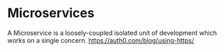 # Microservices

A Microservice is a loosely-coupled isolated unit of development which works on a single concern.
https://auth0.com/blog/using-https/
